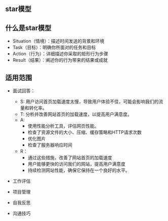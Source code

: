 ## star模型

## 什么是star模型
- Situation（情境）：描述时间发送的背景和环境
- Task（目标）：明确你所面对的任务和目标
- Action（行为）：详细描述你采取的矩形行为步骤
- Result（结果）：阐述你的行为带来的结果或成就

## 适用范围
- 面试回答：
  - S: 用户访问首页加载速度太慢，导致用户体验不佳，可能会影响我们的流量和转化率。
  - T: 分析并改善网站首页的加载速度，以提高用户满意度。
  - A: 
    - 使用性能分析工具，评估网页性能。
    - 检查了资源文件的大小、压缩、缓存策略和HTTP请求次数
    - 优化图片
    - 检查了服务器响应时间
  - R：
    - 通过这些措施，改善了网站首页的加载速度
    - 用户能够更快的访问我们的网站，提高用户满意度
    - 持续检测网站性能，确保它保持在一个良好的水平。
  
- 工作评估
- 项目管理
- 自我反思
- 沟通技巧
